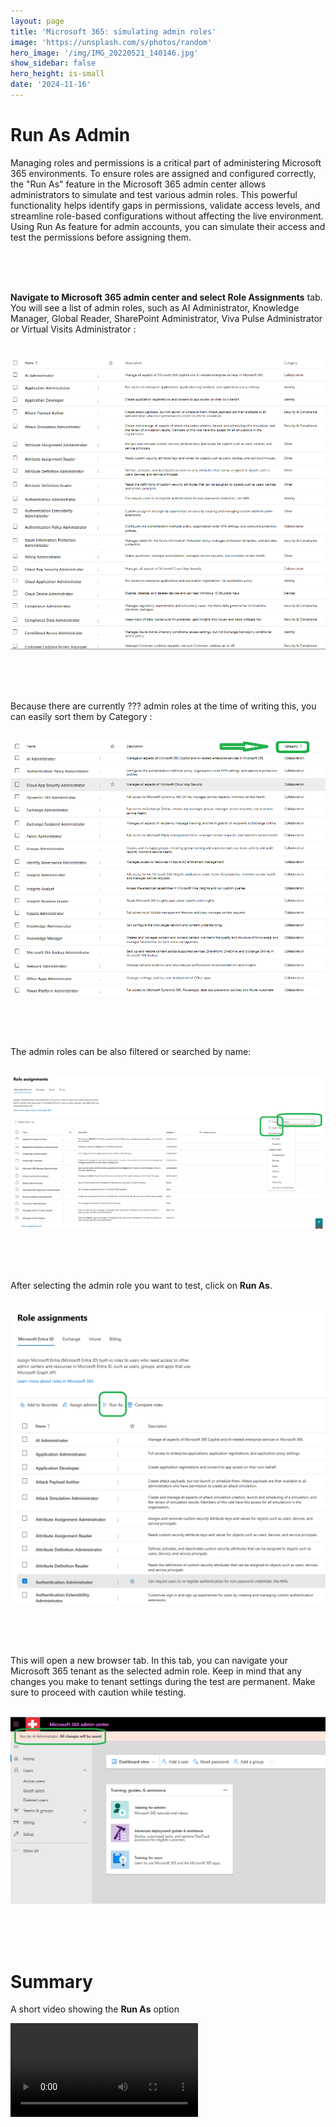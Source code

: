 ```yaml
---
layout: page
title: 'Microsoft 365: simulating admin roles'
image: 'https://unsplash.com/s/photos/random'
hero_image: '/img/IMG_20220521_140146.jpg'
show_sidebar: false
hero_height: is-small
date: '2024-11-16'
---
```



# Run As Admin

Managing roles and permissions is a critical part of administering Microsoft 365 environments. To ensure roles are assigned and configured correctly, the "Run As" feature in the Microsoft 365 admin center allows administrators to simulate and test various admin roles. This powerful functionality helps identify gaps in permissions, validate access levels, and streamline role-based configurations without affecting the live environment. Using Run As feature for admin accounts, you can simulate their access and test the permissions before assigning them.

<br/><br/><br/>

**Navigate to Microsoft 365 admin center and select Role Assignments** tab. You will see a list of admin roles, such as AI Administrator, Knowledge Manager, Global Reader, SharePoint Administrator, Viva Pulse Administrator or Virtual Visits Administrator :

<br/>

<img src="/articles/img/simulateadmin.PNG" >


<br/><br/><br/>

Because there are currently ??? admin roles at the time of writing this, you can easily sort them by Category :

<br/>

<img src="/articles/img/simulateadmin2.PNG" >

<br/><br/><br/>

The admin roles can be also filtered or searched by name:

<br/>



<img src="/articles/img/simulateadmin3.PNG" >


<br/><br/><br/>

After selecting the admin role you want to test, click on **Run As**. 

<br/>

<img src="/articles/img/compareroles5.PNG" >


<br/><br/><br/>

This will open a new browser tab. In this tab, you can navigate your Microsoft 365 tenant as the selected admin role. Keep in mind that any changes you make to tenant settings during the test are permanent. Make sure to proceed with caution while testing.

<br/>

<img src="/articles/img/compareroles6.PNG" >

<br/><br/><br/>

# Summary 

A short video showing the **Run As** option

<video src="/articles/vid/RoleRunAs.mp4"  controls></video>

